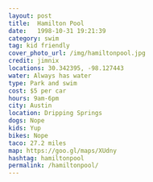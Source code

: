 ```yaml
---
layout: post
title:  Hamilton Pool
date:   1998-10-31 19:21:39
category: swim
tag: kid friendly
cover_photo_url: /img/hamiltonpool.jpg
credit: jimnix   
locations: 30.342395, -98.127443   
water: Always has water
type: Park and swim 
cost: $5 per car
hours: 9am-6pm 
city: Austin
location: Dripping Springs
dogs: Nope
kids: Yup
bikes: Nope
taco: 27.2 miles
map: https://goo.gl/maps/XUdny 
hashtag: hamiltonpool
permalink: /hamiltonpool/
---
```



